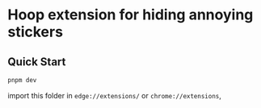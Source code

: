 # Hoop extension for hiding annoying stickers

## Quick Start

```sh
pnpm dev
```

import this folder in `edge://extensions/` or `chrome://extensions`,
